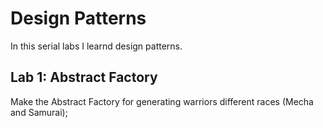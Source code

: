 # Design Patterns

In this serial labs I learnd design patterns.

## Lab 1: Abstract Factory

Make the Abstract Factory for generating warriors different races (Mecha and Samurai);
